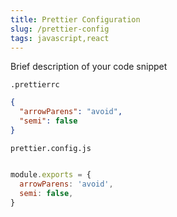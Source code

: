 ```yaml
---
title: Prettier Configuration
slug: /prettier-config
tags: javascript,react
---
```

Brief description of your code snippet

<!-- Make sure to change the language -->
`.prettierrc`

```json
{
  "arrowParens": "avoid",
  "semi": false
}

```


`prettier.config.js`


```js

module.exports = {
  arrowParens: 'avoid',
  semi: false,
}

```